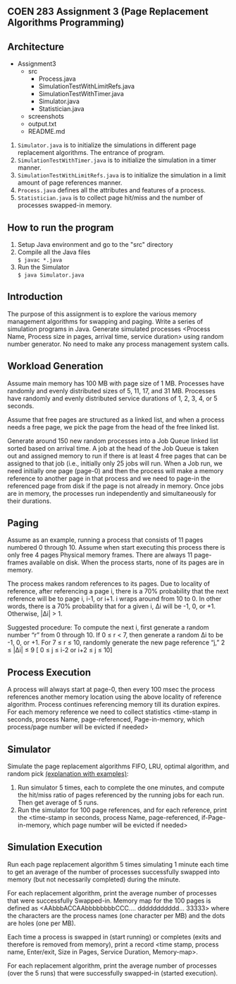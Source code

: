 ## COEN 283 Assignment 3 (Page Replacement Algorithms Programming)

Architecture
------------------------------------------
- Assignment3
   - src
     - Process.java
     - SimulationTestWithLimitRefs.java
     - SimulationTestWithTimer.java
     - Simulator.java
     - Statistician.java
   - screenshots
   - output.txt
   - README.md



1. `Simulator.java` is to initialize the simulations in different page replacement algorithms. The entrance of program.
2. `SimulationTestWithTimer.java` is to initialize the simulation in a timer manner.
3. `SimulationTestWithLimitRefs.java` is to initialize the simulation in a limit amount of page references manner.
4. `Process.java` defines all the attributes and features of a process.
5. `Statistician.java` is to collect page hit/miss and the number of processes swapped-in memory.


How to run the program
------------------------------------------
1. Setup Java environment and go to the "src" directory
2. Compile all the Java files  
   `$ javac *.java`
3. Run the Simulator  
   `$ java Simulator.java`

Introduction
-------------
The purpose of this assignment is to explore the various memory management algorithms for swapping and paging. 
Write a series of simulation programs in Java. Generate simulated processes 
<Process Name, Process size in pages, arrival time, service duration> using random number generator. 
No need to make any process management system calls.

Workload Generation
------------------------------
Assume main memory has 100 MB with page size of 1 MB. Processes have randomly and evenly distributed sizes of 
5, 11, 17, and 31 MB. Processes have randomly and evenly distributed service durations of 1, 2, 3, 4, or 5 seconds.

Assume that free pages are structured as a linked list, and when a process needs a free page, 
we pick the page from the head of the free linked list.

Generate around 150 new random processes into a Job Queue linked list sorted based on arrival time. 
A job at the head of the Job Queue is taken out and assigned memory to run if there is at least 4 free pages that 
can be assigned to that job (i.e., initially only 25 jobs will run. When a Job run, we need initially one page (page-0) 
and then the process will make a memory reference to another page in that process and we need to page-in 
the referenced page from disk if the page is not already in memory. Once jobs are in memory, the processes 
run independently and simultaneously for their durations.

Paging
------------------------------
Assume as an example, running a process that consists of 11 pages numbered 0 through 10. 
Assume when start executing this process there is only free 4 pages Physical memory frames. 
There are always 11 page-frames available on disk. When the process starts, none of its pages are in memory.

The process makes random references to its pages. Due to locality of reference, after referencing a page i, there is a 
70% probability that the next reference will be to page i, i-1, or i+1. i wraps around from 10 to 0. In other words, 
there is a 70% probability that for a given i, ∆i will be -1, 0, or +1. Otherwise, |∆i| > 1.

Suggested procedure:
To compute the next i, first generate a random number “r” from 0 through 10.
If 0 ≤ r < 7, then generate a random ∆i to be -1, 0, or +1.
For 7 ≤ r ≤ 10, randomly generate the new page reference “j,” 2 ≤ |∆i| ≤ 9
[ 0 ≤ j ≤ i-2 or i+2 ≤ j ≤ 10]

Process Execution
------------------------------
A process will always start at page-0, then every 100 msec the process references another memory location 
using the above locality of reference algorithm. Process continues referencing memory till its duration expires. 
For each memory reference we need to collect statistics <time-stamp in seconds, process Name, page-referenced, 
Page-in-memory, which process/page number will be evicted if needed>

Simulator
------------------------------
Simulate the page replacement algorithms FIFO, LRU, optimal algorithm, and random pick
[(explanation with examples)](https://www.scaler.com/topics/operating-system/page-replacement-algorithm/):
1. Run simulator 5 times, each to complete the one minutes, and compute the hit/miss ratio of pages referenced 
by the running jobs for each run. Then get average of 5 runs.
2. Run the simulator for 100 page references, and for each reference, print the 
<time-stamp in seconds, process Name, page-referenced, if-Page-in-memory, which page number will be evicted if needed>

Simulation Execution
------------------------------
Run each page replacement algorithm 5 times simulating 1 minute each time to get an average of the number of 
processes successfully swapped into memory (but not necessarily completed) during the minute.

For each replacement algorithm, print the average number of processes that were successfully Swapped-in. 
Memory map for the 100 pages is defined as <AAbbbACCAAbbbbbbbbCCC.... ddddddddddd... 33333> where the characters 
are the process names (one character per MB) and the dots are holes (one per MB).

Each time a process is swapped in (start running) or completes (exits and therefore is removed from memory), 
print a record <time stamp, process name, Enter/exit, Size in Pages, Service Duration, Memory-map>.

For each replacement algorithm, print the average number of processes (over the 5 runs) 
that were successfully swapped-in (started execution).